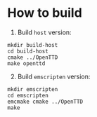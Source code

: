 # How to build

1. Build `host` version:
```shell
mkdir build-host
cd build-host
cmake ../OpenTTD
make openttd
```

2. Build `emscripten` version:
```shell
mkdir emscripten
cd emscripten
emcmake cmake ../OpenTTD
make
```
